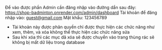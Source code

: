 Để vào được phần Admin cần đăng nhập vào đường dẩn sau đây: https://shop-badminton.onrender.com/admin/dashboard
Tài khoản để đăng nhập vào: guest@gmail.com
Mật khẩu: 123456789
- Tài khoản này được phân quyền chỉ được thực hiện các chức năng như xem, thêm, và xóa không thể thực hiện các chức năng sửa
- Sau khi xóa thì các mục dã xóa sẽ được chuyển vào trang thùng rác sẽ không bị mất dữ liệu trong database
